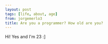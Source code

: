 ```yaml
---
layout: post
tags: [life, about, age]
from: jorgemerlo3
title: Are you a programmer? How old are you?
---
```

Hi! Yes and I'm 23 :]
